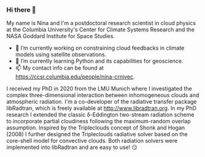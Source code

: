 ### Hi there 👋

My name is Nina and I'm a postdoctoral research scientist in cloud physics at the Columbia University's Center for Climate Systems Research and the NASA Goddard Institute for Space Studies.

- 🔭 I’m currently working on constraining cloud feedbacks in climate models using satellite observations.
- 🌱 I’m currently learning Python and its capabilities for geoscience.
- 📫 My contact info can be found at https://ccsr.columbia.edu/people/nina-crnivec.

I received my PhD in 2020 from the LMU Munich where I investigated the complex three-dimensional interaction between inhomogeneous clouds and atmospheric radiation. I'm a co-developer of the radiative transfer package libRadtran, which is freely available at http://www.libradtran.org. In my PhD research I extended the classic δ-Eddington two-stream radiation scheme to incorporate partial cloudiness following the maximum-random overlap assumption. Inspired by the Tripleclouds concept of Shonk and Hogan (2008) I further designed the Tripleclouds radiative solver based on the core-shell model for convective clouds. Both radiation solvers were implemented into libRadtran and are easy to use! :smirk:

<!--
**NinaCrnivec/NinaCrnivec** is a ✨ _special_ ✨ repository because its `README.md` (this file) appears on your GitHub profile.

Here are some ideas to get you started:

- 🔭 I’m currently working on ...
- 🌱 I’m currently learning ...
- 👯 I’m looking to collaborate on ...
- 🤔 I’m looking for help with ...
- 💬 Ask me about ...
- 📫 How to reach me: ...
- 😄 Pronouns: ...
- ⚡ Fun fact: ...
-->
